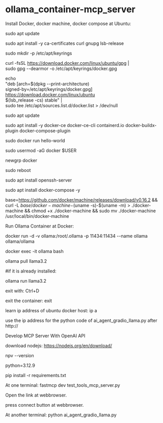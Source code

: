 # ollama_container-mcp_server

Install Docker, docker machine, docker compose at Ubuntu:

sudo apt update

sudo apt install -y ca-certificates curl gnupg lsb-release


sudo mkdir -p /etc/apt/keyrings

curl -fsSL https://download.docker.com/linux/ubuntu/gpg | \
  sudo gpg --dearmor -o /etc/apt/keyrings/docker.gpg

echo \
  "deb [arch=$(dpkg --print-architecture) \
  signed-by=/etc/apt/keyrings/docker.gpg] \
  https://download.docker.com/linux/ubuntu \
  $(lsb_release -cs) stable" | \
  sudo tee /etc/apt/sources.list.d/docker.list > /dev/null

sudo apt update

sudo apt install -y docker-ce docker-ce-cli containerd.io docker-buildx-plugin docker-compose-plugin

sudo docker run hello-world

sudo usermod -aG docker $USER

newgrp docker

sudo reboot

sudo apt install openssh-server

sudo apt install docker-compose -y

base=https://github.com/docker/machine/releases/download/v0.16.2 &&
  curl -L $base/docker-machine-$(uname -s)-$(uname -m) > ./docker-machine &&
  chmod +x ./docker-machine &&
  sudo mv ./docker-machine /usr/local/bin/docker-machine

Run Ollama Container at Docker:

docker run -d -v ollama:/root/.ollama -p 11434:11434 --name ollama ollama/ollama

docker exec -it ollama bash

ollama pull llama3.2

#if it is already installed:

ollama run llama3.2

exit with: Ctrl+D

exit the container: exit

learn ip address of ubuntu docker host: ip a

use the ip address for the python code of ai_agent_gradio_llama.py after http:// 

Develop MCP Server With OpenAI API

download nodejs: https://nodejs.org/en/download/

npv --version

python=3.12.9

pip install -r requirements.txt

At one terminal: fastmcp dev test_tools_mcp_server.py

Open the link at webbrowser.

press connect button at webbrowser.

At another terminal: python ai_agent_gradio_llama.py



